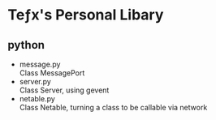 # Teƒx's Personal Libary
## python
* message.py  
	 Class MessagePort
* server.py  
	Class Server, using gevent
* netable.py  
	Class Netable, turning a class to be callable via network